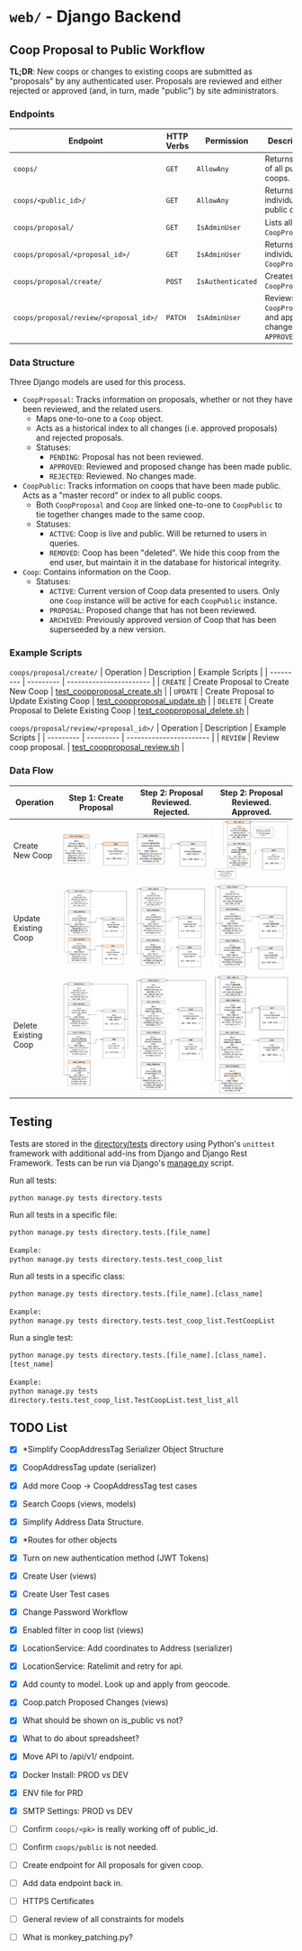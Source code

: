 # `web/` - Django Backend

## Coop Proposal to Public Workflow
**TL;DR**: New coops or changes to existing coops are submitted as "proposals" by any authenticated user. Proposals are reviewed and either rejected or approved (and, in turn, made "public") by site administrators.

### Endpoints
| Endpoint | HTTP Verbs | Permission | Description |
| -------- | ---------- | ---------- | ----------- |
| `coops/` | `GET` | `AllowAny` | Returns list of all public coops. |
| `coops/<public_id>/` | `GET` | `AllowAny` |  Returns an individual public coop. |
| `coops/proposal/` | `GET` | `IsAdminUser` | Lists all `CoopProposal`. |
| `coops/proposal/<proposal_id>/` | `GET` | `IsAdminUser` | Returns an individual `CoopProposal`. |
| `coops/proposal/create/` | `POST` | `IsAuthenticated` | Creates new `CoopProposal`. |
| `coops/proposal/review/<proposal_id>/` | `PATCH` | `IsAdminUser` | Reviews a `CoopProposal` and applies changes if `APPROVED`. |

### Data Structure
Three Django models are used for this process.
* `CoopProposal`: Tracks information on proposals, whether or not they have been reviewed, and the related users. 
  * Maps one-to-one to a `Coop` object. 
  * Acts as a historical index to all changes (i.e. approved proposals) and rejected proposals.
  * Statuses:
    * `PENDING`: Proposal has not been reviewed. 
    * `APPROVED`: Reviewed and proposed change has been made public. 
    * `REJECTED`: Reviewed. No changes made. 
* `CoopPublic`: Tracks information on coops that have been made public. Acts as a "master record" or index to all public coops. 
  * Both `CoopProposal` and `Coop` are linked one-to-one to `CoopPublic` to tie together changes made to the same coop. 
  * Statuses:
    * `ACTIVE`: Coop is live and public. Will be returned to users in queries. 
    * `REMOVED`: Coop has been "deleted". We hide this coop from the end user, but maintain it in the database for historical integrity. 
* `Coop`: Contains information on the Coop.
  * Statuses:
    * `ACTIVE`: Current version of Coop data presented to users. Only one `Coop` instance will be active for each `CoopPublic` instance.
    * `PROPOSAL`: Proposed change that has not been reviewed. 
    * `ARCHIVED`: Previously approved version of Coop that has been superseeded by a new version. 


### Example Scripts
`coops/proposal/create/`
| Operation | Description | Example Scripts | 
| --------- | --------- | ----------------------- | 
| `CREATE`  | Create Proposal to Create New Coop | [test_coopproposal_create.sh](./scripts/test_coopproposal_create.sh)  | 
| `UPDATE`  | Create Proposal to Update Existing Coop | [test_coopproposal_update.sh](./scripts/test_coopproposal_update.sh) | 
| `DELETE`  | Create Proposal to Delete Existing Coop | [test_coopproposal_delete.sh](./scripts/test_coopproposal_delete.sh) |

`coops/proposal/review/<proposal_id>/`
| Operation | Description | Example Scripts | 
| --------- | --------- | ----------------------- | 
| `REVIEW`  | Review coop proposal. | [test_coopproposal_review.sh](./scripts/test_coopproposal_review.sh)  | 

### Data Flow
| Operation | Step 1: Create Proposal | Step 2: Proposal Reviewed. Rejected. | Step 2: Proposal Reviewed. Approved. |
| --------- | ----------------------- | ------------------------------------ | ------------------------------------ |
| Create New Coop | ![](./img/CreateOperation_Proposal.png) | ![](./img/CreateOperation_ReviewRejected.png) | ![](./img/CreateOperation_ReviewApproved.png) |
| Update Existing Coop | ![](./img/UpdateOperation_Proposal.png) | ![](./img/UpdateOperation_ReviewRejected.png) | ![](./img/UpdateOperation_ReviewApproved.png) |
| Delete Existing Coop | ![](./img/DeleteOperation_Proposal.png) | ![](./img/DeleteOperation_ReviewRejected.png) | ![](./img/DeleteOperation_ReviewApproved.png) |

## Testing
Tests are stored in the [directory/tests](./directory/tests/) directory using Python's `unittest` framework with additional add-ins from Django and Django Rest Framework. Tests can be run via Django's [manage.py](./manage.py) script. 

Run all tests:
```
python manage.py tests directory.tests
```

Run all tests in a specific file:
```
python manage.py tests directory.tests.[file_name]

Example:
python manage.py tests directory.tests.test_coop_list
```

Run all tests in a specific class:
```
python manage.py tests directory.tests.[file_name].[class_name]

Example:
python manage.py tests directory.tests.test_coop_list.TestCoopList
```

Run a single test:
```
python manage.py tests directory.tests.[file_name].[class_name].[test_name]

Example:
python manage.py tests directory.tests.test_coop_list.TestCoopList.test_list_all
```

## TODO List
- [x] *Simplify CoopAddressTag Serializer Object Structure
- [x] CoopAddressTag update (serializer)
- [x] Add more Coop -> CoopAddressTag test cases
- [x] Search Coops (views, models)
- [x] Simplify Address Data Structure.
- [x] *Routes for other objects
- [x] Turn on new authentication method (JWT Tokens)
- [x] Create User (views)
- [x] Create User Test cases
- [x] Change Password Workflow
- [x] Enabled filter in coop list (views)
- [x] LocationService: Add coordinates to Address (serializer)
- [x] LocationService: Ratelimit and retry for api.
- [x] Add county to model. Look up and apply from geocode. 
- [x] Coop.patch Proposed Changes (views)
- [x] What should be shown on is_public vs not?
- [x] What to do about spreadsheet?
- [x] Move API to /api/v1/ endpoint.
- [X] Docker Install: PROD vs DEV
- [X] ENV file for PRD
- [x] SMTP Settings: PROD vs DEV

- [ ] Confirm `coops/<pk>` is really working off of public_id.
- [ ] Confirm `coops/public` is not needed.
- [ ] Create endpoint for All proposals for given coop.
- [ ] Add data endpoint back in. 
- [ ] HTTPS Certificates

- [ ] General review of all constraints for models
- [ ] What is monkey_patching.py?
